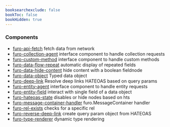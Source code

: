```yaml
---
booksearchexclude: false
bookToc: false
bookHidden: true
---
```


### Components

- [furo-api-fetch](furo-api-fetch.md) fetch data from network
- [furo-collection-agent](furo-collection-agent.md) interface component to handle collection requests
- [furo-custom-method](furo-custom-method.md) interface component to handle custom methods
- [furo-data-flow-repeat](furo-data-flow-repeat.md) automatic display of repeated fields
- [furo-data-hide-content](furo-data-hide-content.md) hide content with a boolean fieldnode
- [furo-data-object](furo-data-object.md) Typed data object
- [furo-deep-link](furo-deep-link.md) Resolve deep links HATEOAS based on  query params
- [furo-entity-agent](furo-entity-agent.md) interface component to handle entity requests
- [furo-entity-field](furo-entity-field.md) interact with single field of a data object
- [furo-hateoas-state](furo-hateoas-state.md) disables or hide nodes based on hts
- [furo-message-container-handler](furo-message-container-handler.md) furo.MessageContainer handler
- [furo-rel-exists](furo-rel-exists.md) checks for a specific rel
- [furo-reverse-deep-link](furo-reverse-deep-link.md) create query param object from HATEOAS
- [furo-type-renderer](furo-type-renderer.md) dynamic type rendering
